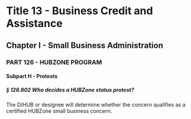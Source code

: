 
# Title 13 - Business Credit and Assistance
## Chapter I - Small Business Administration
### PART 126 - HUBZONE PROGRAM
#### Subpart H - Protests
##### § 126.802 Who decides a HUBZone status protest?

The D/HUB or designee will determine whether the concern qualifies as a certified HUBZone small business concern.
